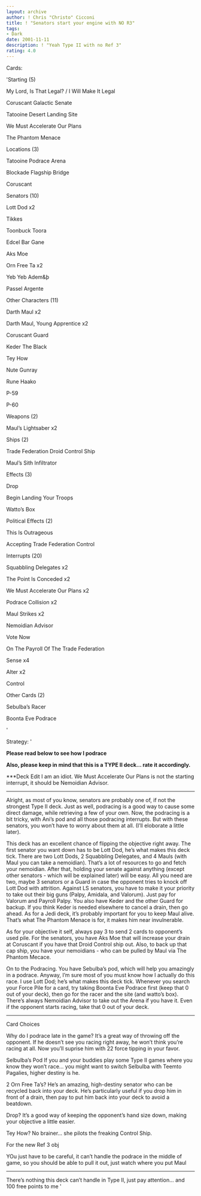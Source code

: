 ```yaml
---
layout: archive
author: ! Chris "Christo" Cicconi
title: ! "Senators start your engine with NO R3"
tags:
- Dark
date: 2001-11-11
description: ! "Yeah Type II with no Ref 3"
rating: 4.0
---
```

Cards: 

'Starting (5) 

My Lord, Is That Legal? / I Will Make It Legal 

Coruscant Galactic Senate 

Tatooine Desert Landing Site 

We Must Accelerate Our Plans 

The Phantom Menace 


Locations (3) 

Tatooine Podrace Arena 

Blockade Flagship Bridge 

Coruscant 


Senators (10) 

Lott Dod x2 

Tikkes 

Toonbuck Toora 

Edcel Bar Gane 

Aks Moe 

Orn Free Ta x2 

Yeb Yeb Adem&þ 

Passel Argente 


Other Characters (11) 

Darth Maul x2 

Darth Maul, Young Apprentice x2 

Coruscant Guard 

Keder The Black 

Tey How 

Nute Gunray 

Rune Haako 

P-59 

P-60 


Weapons (2) 

Maul&#8217;s Lightsaber x2 


Ships (2) 

Trade Federation Droid Control Ship 

Maul&#8217;s Sith Infiltrator 



Effects (3) 

Drop 

Begin Landing Your Troops 

Watto&#8217;s Box 


Political Effects (2) 

This Is Outrageous 

Accepting Trade Federation Control 


Interrupts (20) 

Squabbling Delegates x2 

The Point Is Conceded x2 

We Must Accelerate Our Plans x2 

Podrace Collision x2 

Maul Strikes x2 

Nemoidian Advisor 

Vote Now 

On The Payroll Of The Trade Federation 

Sense x4 

Alter x2 

Control 


Other Cards (2) 

Sebulba&#8217;s Racer 

Boonta Eve Podrace 

'

Strategy: '

**Please read below to see how I podrace** 


**Also, please keep in mind that this is a TYPE II deck... rate it accordingly.** 


***Deck Edit I am an idiot. We Must Accelerate Our Plans is not the starting interrupt, it should be Nemoidian Advisor. 



----------------------------------------------------------- 


Alright, as most of you know, senators are probably one of, if not the strongest Type II deck. Just as well, podracing is a good way to cause some direct damage, while retrieving a few of your own. Now, the podracing is a bit tricky, with Ani’s pod and all those podracing interrupts. But with these senators, you won’t have to worry about them at all. (I’ll eloborate a little later). 


This deck has an excellent chance of flipping the objective right away. The first senator you want down has to be Lott Dod, he’s what makes this deck tick. There are two Lott Dods, 2 Squabbling Delegates, and 4 Mauls (with Maul you can take a nemoidian). That’s a lot of resources to go and fetch your nemoidian. After that, holding your senate against anything (except other senators - which will be explained later) will be easy. All you need are two, maybe 3 senators or a Guard in case the opponent tries to knock off Lott Dod with attrition. Against LS senators, you have to make it your priority to take out their big guns (Palpy, Amidala, and Valorum). Just pay for Valorum and Payroll Palpy. You also have Keder and the other Guard for backup. If you think Keder is needed elsewhere to cancel a drain, then go ahead. As for a Jedi deck, it’s probably important for you to keep Maul alive. That’s what The Phantom Menace is for, it makes him near invulnerable. 


As for your objective it self, always pay 3 to send 2 cards to opponent’s used pile. For the senators, you have Aks Moe that will increase your drain at Coruscant if you have that Droid Control ship out. Also, to back up that cap ship, you have your nemoidians - who can be pulled by Maul via The Phantom Mecace. 


On to the Podracing. You have Sebulba’s pod, which will help you amazingly in a podrace. Anyway, I’m sure most of you must know how I actually do this race. I use Lott Dod; he’s what makes this deck tick. Whenever you search your Force Pile for a card, try taking Boonta Eve Podrace first (keep that 0 out of your deck), then go for the racer and the site (and watto’s box). There’s always Nemoidian Advisor to take out the Arena if you have it. Even if the opponent starts racing, take that 0 out of your deck. 


--------------- 

Card Choices 


Why do I podrace late in the game? It’s a great way of throwing off the opponent. If he doesn’t see you racing right away, he won’t think you’re racing at all. Now you’ll suprise him with 22 force tipping in your favor. 


Selbulba’s Pod If you and your buddies play some Type II games where you know they won’t race... you might want to switch Selbulba with Teemto Pagalies, higher destiny is he. 


2 Orn Free Ta’s? He’s an amazing, high-destiny senator who can be recycled back into your deck. He’s particularly useful if you drop him in front of a drain, then pay to put him back into your deck to avoid a beatdown. 


Drop? It’s a good way of keeping the opponent’s hand size down, making your objective a little easier. 


Tey How? No brainer... she pilots the freaking Control Ship. 


For the new Ref 3 obj

YOu just have to be careful, it can’t handle the podrace in the middle of game, so you should be able to pull it out, just watch where you put Maul

------------- 

There’s nothing this deck can’t handle in Type II, just pay attention... and 100 free points to me   '